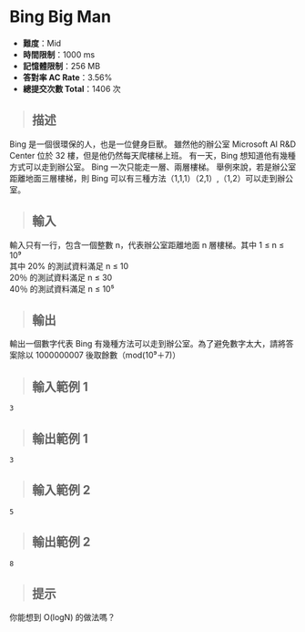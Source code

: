 # Bing Big Man
- **難度**：Mid
- **時間限制**：1000 ms
- **記憶體限制**：256 MB
- **答對率 AC Rate**：3.56%
- **總提交次數 Total**：1406 次
> ## 描述
Bing 是一個很環保的人，也是一位健身巨獸。
雖然他的辦公室 Microsoft AI R&D Center 位於 32 樓，但是他仍然每天爬樓梯上班。
有一天，Bing 想知道他有幾種方式可以走到辦公室。
Bing 一次只能走一層、兩層樓梯。
舉例來說，若是辦公室距離地面三層樓梯，則 Bing 可以有三種方法（1,1,1）（2,1）,（1,2）可以走到辦公室。
> ## 輸入
輸入只有一行，包含一個整數 n，代表辦公室距離地面 n 層樓梯。其中 1 ≤ n ≤ 10⁹  
其中 20% 的測試資料滿足 n ≤ 10  
20％ 的測試資料滿足 n ≤ 30  
40％ 的測試資料滿足 n ≤ 10⁵  
> ## 輸出
輸出一個數字代表 Bing 有幾種方法可以走到辦公室。為了避免數字太大，請將答案除以 1000000007 後取餘數（mod(10⁹＋7)）
> ## 輸入範例 1

    3
> ## 輸出範例 1

    3
> ## 輸入範例 2

    5
> ## 輸出範例 2

    8
> ## 提示
你能想到 O(logN) 的做法嗎？
